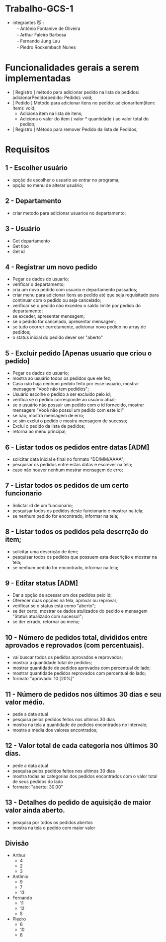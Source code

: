 # Trabalho-GCS-1

- integrantes &#128572; :
</br>　- Antônio Fontanive de Oliveira
</br>　- Arthur Faleiro Barbosa
</br>　- Fernando Jung Lau
</br>　- Piedro Rockembach Nunes

# Funcionalidades gerais a serem implementadas
- [ Registro ] método para adicionar pedido na lista de pedidos: adicionarPedido(pedido: Pedido): void;
- [ Pedido ] Método para adicionar itens no pedido: adicionarItem(item: Item): void;
    * Adiciona item na lista de itens;
    * Adiciona o valor do item ( valor * quantidade ) ao valor total do pedido;
- [ Registro ] Método para remover Pedido da lista de Pedidos;

# Requisitos
## 1 - Escolher usuário
- opção de escolher o usuario ao entrar no programa;
- opção no menu de alterar usuário;
## 2 - Departamento
- criar metodo para adicionar usuarios no departamento;
## 3 - Usuário
- Get departamento
- Get tipo
- Get id

## 4 - Registrar um novo pedido
- Pegar os dados do usuario;
- verificar o departamento;
- cria um novo pedido com usuario e departamento passados;
- criar menu para adicionar itens ao pedido até que seja requisitado para continuar com o pedido ou seja cancelado;
- verificar se o pedido não excedeu o saldo limite por pedido do departamento;
- se exceder, apresentar mensagem;
- se o pedido for cancelado, apresentar mensagem;
- se tudo ocorrer corretamente, adicionar novo pedido no array de pedidos;
- o status inicial do pedido dever ser "aberto"

## 5 - Excluir pedido [Apenas usuario que criou o pedido]
- Pegar os dados do usuario;
- mostra ao usuário todos os pedidos que ele fez;
- Caso não haja nenhum pedido feito por esse usuario, mostrar mensagem "Você não tem pedidios";
- Usuário escolhe o pedido a ser excluído pelo id;
- verifica se o pedido corresponde ao usuário atual;
- se o usuário não possuir um pedido com o id fornecido, mostrar mensagem "Você não possui um pedido com este id!"
- se não, mostra mensagem de erro;
- se sim exclui o pedido e mostra mensagem de sucesso;
- Exclui o pedido da lista de pedidos;
- retorna ao menu principal;

## 6 - Listar todos os pedidos entre datas [ADM]
- solicitar data inicial e final no formato "DD/MM/AAAA";
- pesquisar os pedidos entre estas datas e escrever na tela;
- caso não houver nenhum mostrar mensagem de erro;

## 7 - Listar todos os pedidos de um certo funcionario
- Solictar id de um funcionario;
- pesquisar todos os pedidos deste funcionario e mostrar na tela;
- se nenhum pedido for encontrado, informar na tela;

## 8 - Listar todos os pedidos pela descrrção do item;
- solicitar uma descrição de item;
- pesquisar todos os pedidos que possuem esta descrição e mostrar na tela;
- se nenhum pedido for encontrado, informar na tela;

## 9 - Editar status [ADM]
- Dar a opção de acessar um dos pedidos pelo id;
- Oferecer duas opções na tela, aprovar ou reprovar;
- verificar se o status está como "aberto";
- se der certo, mostrar os dados atulizados do pedido e mensagem "Status atualizado com sucesso!";
- se der errado, retornar ao menu;

## 10 - Número de pedidos total, divididos entre aprovados e reprovados (com percentuais).
- vai buscar todos os pedidos aprovados e reprovados;
- mostrar a quantidade total de pedidos;
- mostrar quantidade de pedidos aprovados com percentual do lado;
- mostrar quantidade pedidos reprovados com percentual do lado;
- formato "aprovado: 10 [20%]"

## 11 - Número de pedidos nos últimos 30 dias e seu valor médio.
- pede a data atual
- pesquisa pelos pedidos feitos nos ultimos 30 dias
- mostra na tela a quantidade de pedidos encontrados no intervalo;
- mostra a média dos valores encontrados;


## 12 - Valor total de cada categoria nos últimos 30 dias.
- pede a data atual
- pesquisa pelos pedidos feitos nos ultimos 30 dias
- mostra todas as categorias dos pedidos encontrados com o valor total de seus pedidos do lado
- formato: "aberto: 30.00"

## 13 - Detalhes do pedido de aquisição de maior valor ainda aberto.
- pesquisa por todos os pedidos abertos
- mostra na tela o pedido com maior valor

## Divisão
- Arthur
    - 4
    - 2
    - 3
- Antônio
    - 9
    - 7
    - 13
- Fernando
    - 11
    - 12
    - 5
- Piedro
    - 6
    - 10
    - 8


